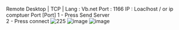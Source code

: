 Remote Desktop | TCP |
Lang : Vb.net
Port : 1166
IP : Loaclhost / or ip comptuer
Port [Port]
 1 - Press Send Server  
 2 - Press connect
![225](https://github.com/A8Fit/Remote-Desktop/assets/110586613/c2f97107-fdc3-4cc2-a441-91a7a552deb6)
![image](https://github.com/A8Fit/Remote-Desktop/assets/110586613/641f63c8-e49b-49ea-920a-3f28561097e0)
![image](https://github.com/A8Fit/Remote-Desktop/assets/110586613/965ff912-19ed-4d4f-b523-d9d0e4f3971b)

